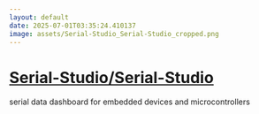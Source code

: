 ```yaml
---
layout: default
date: 2025-07-01T03:35:24.410137
image: assets/Serial-Studio_Serial-Studio_cropped.png
---
```


# [Serial-Studio/Serial-Studio](https://github.com/Serial-Studio/Serial-Studio)

serial data dashboard for embedded devices and microcontrollers
